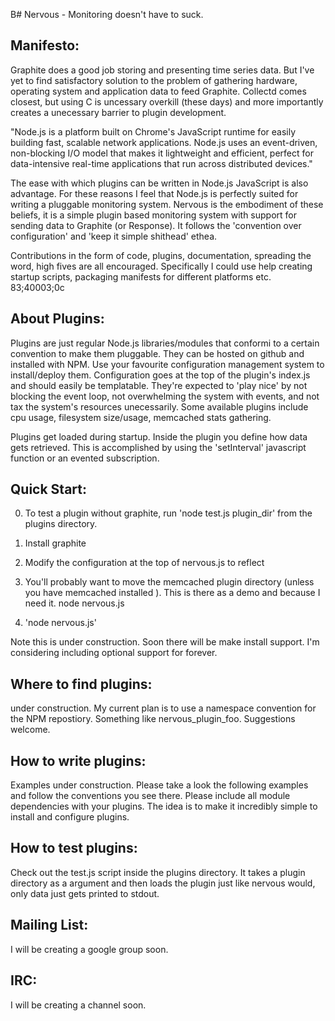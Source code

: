 B# Nervous - Monitoring doesn't have to suck.


## Manifesto:

Graphite does a good job storing and presenting time series data. But I've yet to find satisfactory solution to the problem of gathering hardware, operating system and application data to feed Graphite. Collectd comes closest, but using C is uncessary overkill (these days) and more importantly creates a unecessary barrier to plugin development. 

"Node.js is a platform built on Chrome's JavaScript runtime for easily building fast, scalable network applications. Node.js uses an event-driven, non-blocking I/O model that makes it lightweight and efficient, perfect for data-intensive real-time applications that run across distributed devices."

The ease with which plugins can be written in Node.js JavaScript is also advantage.  For these reasons I feel that Node.js is perfectly suited for writing a pluggable monitoring system.  Nervous is the embodiment of these beliefs, it is a simple plugin based monitoring system with support for sending data to Graphite (or Response). It follows the 'convention over configuration' and 'keep it simple shithead' ethea.

Contributions in the form of code, plugins,  documentation, spreading the word, high fives are all encouraged. Specifically I could use help creating startup scripts, packaging manifests for different platforms etc. 
83;40003;0c
## About Plugins: 

Plugins are just regular Node.js libraries/modules that conformi to a certain convention to make them pluggable. They can be hosted on github and installed with NPM. Use your favourite configuration management system to install/deploy them. Configuration goes at the top of the plugin's index.js and should easily be templatable. They're expected to 'play nice' by not blocking the event loop, not overwhelming the system with events, and not tax the system's resources unecessarily. Some available plugins include cpu usage, filesystem size/usage,  memcached stats gathering. 

Plugins get loaded during startup. Inside the plugin you define how data gets retrieved. This is accomplished by using the 'setInterval' javascript function or an evented subscription.  


## Quick Start:


0) To test a plugin without graphite, run 'node test.js plugin_dir' from the plugins directory.

1) Install graphite

2) Modify the configuration at the top of nervous.js to reflect

3) You'll probably want to move the memcached plugin directory (unless you have memcached installed ). This is there as a demo and because I need it. 
node nervous.js

4) 'node nervous.js'

Note this is under construction. Soon there will be make install support. I'm considering including optional support for forever. 

## Where to find plugins:

under construction. My current plan is to use a namespace convention for the NPM repostiory. Something like nervous_plugin_foo. Suggestions welcome. 


## How to write plugins:

Examples under construction. Please take a look the following examples and follow the conventions you see there. 
Please include all module dependencies with your plugins. The idea is to make it incredibly simple to install and configure plugins. 


## How to test plugins:

Check out the test.js script inside the plugins directory. It takes a plugin directory as a argument and then loads the plugin just like nervous would, only data just gets printed to stdout.


## Mailing List:

I will be creating a google group soon.


## IRC:

I will be creating a channel soon.












